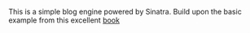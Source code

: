 This is a simple blog engine powered by Sinatra. Build upon the basic example from this excellent [book](http://shop.oreilly.com/product/0636920019664.do)